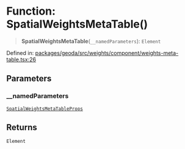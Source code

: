 # Function: SpatialWeightsMetaTable()

> **SpatialWeightsMetaTable**(`__namedParameters`): `Element`

Defined in: [packages/geoda/src/weights/component/weights-meta-table.tsx:26](https://github.com/GeoDaCenter/openassistant/blob/994a31d776db171047aa7cd650eb798b5317f644/packages/geoda/src/weights/component/weights-meta-table.tsx#L26)

## Parameters

### \_\_namedParameters

[`SpatialWeightsMetaTableProps`](../type-aliases/SpatialWeightsMetaTableProps.md)

## Returns

`Element`
